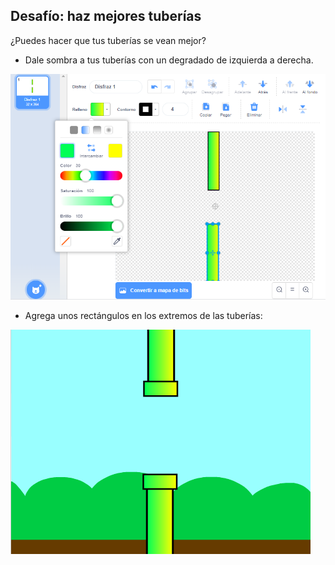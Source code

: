 ## Desafío: haz mejores tuberías

¿Puedes hacer que tus tuberías se vean mejor?

+ Dale sombra a tus tuberías con un degradado de izquierda a derecha.

![captura de pantalla](images/flappy-pipes-filled.png)

+ Agrega unos rectángulos en los extremos de las tuberías:

![captura de pantalla](images/flappy-pipes-ends.png)